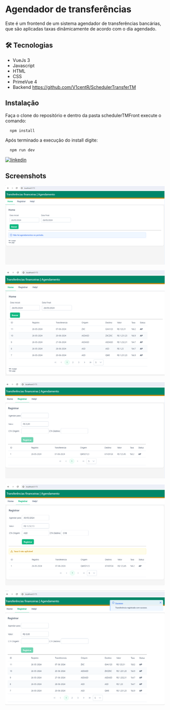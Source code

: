 
# Agendador de transferências
Este é um frontend de um sistema agendador de transferências bancárias, que são aplicadas taxas dinâmicamente de acordo com o dia agendado.


## 🛠 Tecnologias
- VueJs 3
- Javascript
- HTML
- CSS
- PrimeVue 4
- Backend https://github.com/V1centR/SchedulerTransferTM


## Instalação

Faça o clone do repositório e dentro da pasta schedulerTMFront execute o comando:

```bash
  npm install
```

Após terminado a execução do install digite:

```bash
  npm run dev
```

[![linkedin](https://img.shields.io/badge/linkedin-0A66C2?style=for-the-badge&logo=linkedin&logoColor=white)](https://www.linkedin.com/in/vicent-ramos-33954ab5/)


## Screenshots

![Screenshot](screenshots/HomeScreenshot.png)

![Screenshot](screenshots/HomeScreenshot2.png)

![Screenshot](screenshots/RegisterScreenshot1.png)

![Screenshot](screenshots/RegisterScreenshot2.png)

![Screenshot](screenshots/RegisterScreenshot3.png)